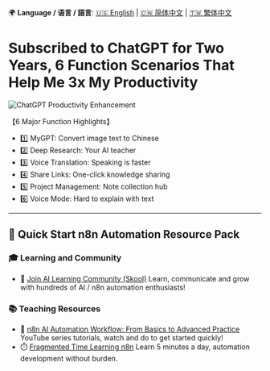 🌍 **Language / 语言 / 語言**: [🇺🇸 English](./readme-en.md) | [🇨🇳 简体中文](./readme-cn.md) | [🇹🇼 繁体中文](./readme.md)

# Subscribed to ChatGPT for Two Years, 6 Function Scenarios That Help Me 3x My Productivity

![ChatGPT Productivity Enhancement](https://github.com/qwedsazxc78/ai-automation-n8n/blob/main/n8n/33-7-tips-chatgpt/cover.png?raw=true)

【6 Major Function Highlights】

* 1️⃣ MyGPT: Convert image text to Chinese
* 2️⃣ Deep Research: Your AI teacher
* 3️⃣ Voice Translation: Speaking is faster
* 4️⃣ Share Links: One-click knowledge sharing
* 5️⃣ Project Management: Note collection hub
* 6️⃣ Voice Mode: Hard to explain with text

---

## 🚀 Quick Start n8n Automation Resource Pack

### 🎓 Learning and Community

* 🔗 [Join AI Learning Community (Skool)](https://www.skool.com/ai-brain-alex/about?ref=5dde9b20e8e7432aa9a01df6e89685f4)
  Learn, communicate and grow with hundreds of AI / n8n automation enthusiasts!

### 📚 Teaching Resources

* 🎥 [n8n AI Automation Workflow: From Basics to Advanced Practice](https://youtube.com/playlist?list=PLUf88uk7T54I83MBdbuXgUuA8rVklF4FA&si=wHsQw8YJu-erSdLd)
  YouTube series tutorials, watch and do to get started quickly!
* ⏱️ [Fragmented Time Learning n8n](https://youtube.com/playlist?list=PLUf88uk7T54Iv6LV2NFgdTghaX2cPhtgH&si=G3gj2qn179ZFUqAZ)
  Learn 5 minutes a day, automation development without burden.